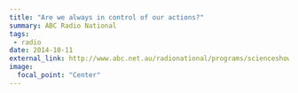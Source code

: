 ```yaml
---
title: "Are we always in control of our actions?"
summary: ABC Radio National
tags:
 - radio
date: 2014-10-11
external_link: http://www.abc.net.au/radionational/programs/scienceshow/are-we-always-in-control-of-our-actions3f/5805658
image:
  focal_point: "Center"
---
```

